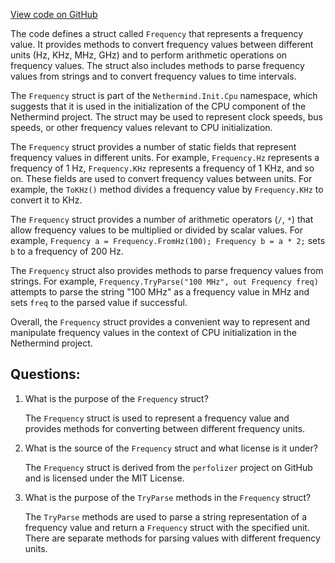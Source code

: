 [View code on GitHub](https://github.com/NethermindEth/nethermind/src/Nethermind/Nethermind.Init/Cpu/Frequency.cs)

The code defines a struct called `Frequency` that represents a frequency value. It provides methods to convert frequency values between different units (Hz, KHz, MHz, GHz) and to perform arithmetic operations on frequency values. The struct also includes methods to parse frequency values from strings and to convert frequency values to time intervals.

The `Frequency` struct is part of the `Nethermind.Init.Cpu` namespace, which suggests that it is used in the initialization of the CPU component of the Nethermind project. The struct may be used to represent clock speeds, bus speeds, or other frequency values relevant to CPU initialization.

The `Frequency` struct provides a number of static fields that represent frequency values in different units. For example, `Frequency.Hz` represents a frequency of 1 Hz, `Frequency.KHz` represents a frequency of 1 KHz, and so on. These fields are used to convert frequency values between units. For example, the `ToKHz()` method divides a frequency value by `Frequency.KHz` to convert it to KHz.

The `Frequency` struct provides a number of arithmetic operators (`/`, `*`) that allow frequency values to be multiplied or divided by scalar values. For example, `Frequency a = Frequency.FromHz(100); Frequency b = a * 2;` sets `b` to a frequency of 200 Hz.

The `Frequency` struct also provides methods to parse frequency values from strings. For example, `Frequency.TryParse("100 MHz", out Frequency freq)` attempts to parse the string "100 MHz" as a frequency value in MHz and sets `freq` to the parsed value if successful.

Overall, the `Frequency` struct provides a convenient way to represent and manipulate frequency values in the context of CPU initialization in the Nethermind project.
## Questions: 
 1. What is the purpose of the `Frequency` struct?
    
    The `Frequency` struct is used to represent a frequency value and provides methods for converting between different frequency units.

2. What is the source of the `Frequency` struct and what license is it under?
    
    The `Frequency` struct is derived from the `perfolizer` project on GitHub and is licensed under the MIT License.

3. What is the purpose of the `TryParse` methods in the `Frequency` struct?
    
    The `TryParse` methods are used to parse a string representation of a frequency value and return a `Frequency` struct with the specified unit. There are separate methods for parsing values with different frequency units.